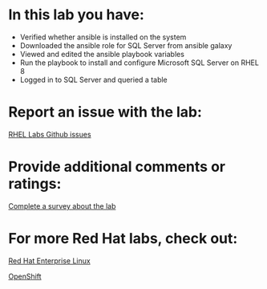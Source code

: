 # In this lab you have:
* Verified whether ansible is installed on the system
* Downloaded the ansible role for SQL Server from ansible galaxy
* Viewed and edited the ansible playbook variables
* Run the playbook to install and configure Microsoft SQL Server on RHEL 8
* Logged in to SQL Server and queried a table

# Report an issue with the lab:
[RHEL Labs Github issues](https://github.com/rhel-labs/learn-katacoda/issues)


# Provide additional comments or ratings:
[Complete a survey about the lab](https://forms.gle/vipkbKFYcKx9YYSs6)

# For more Red Hat labs, check out:
[Red Hat Enterprise Linux](https://lab.redhat.com)

[OpenShift](https://learn.openshift.com)


